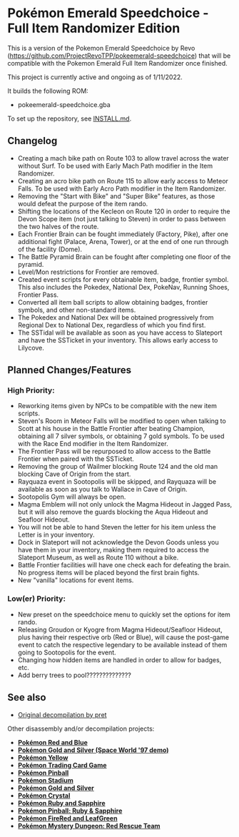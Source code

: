 # Pokémon Emerald Speedchoice - Full Item Randomizer Edition 

This is a version of the Pokemon Emerald Speedchoice by Revo (https://github.com/ProjectRevoTPP/pokeemerald-speedchoice) that will be compatible with the Pokemon Emerald Full Item Randomizer once finished.

This project is currently active and ongoing as of 1/11/2022. 

It builds the following ROM:

* pokeemerald-speedchoice.gba

To set up the repository, see [INSTALL.md](INSTALL.md).

## Changelog

* Creating a mach bike path on Route 103 to allow travel across the water without Surf. To be used with Early Mach Path modifier in the Item Randomizer.
* Creating an acro bike path on Route 115 to allow early access to Meteor Falls. To be used with Early Acro Path modifier in the Item Randomizer.
* Removing the "Start with Bike" and "Super Bike" features, as those would defeat the purpose of the item rando.
* Shifting the locations of the Kecleon on Route 120 in order to require the Devon Scope item (not just talking to Steven) in order to pass between the two halves of the route.
* Each Frontier Brain can be fought immediately (Factory, Pike), after one additional fight (Palace, Arena, Tower), or at the end of one run through of the facility (Dome). 
* The Battle Pyramid Brain can be fought after completing one floor of the pyramid.
* Level/Mon restrictions for Frontier are removed. 
* Created event scripts for every obtainable item, badge, frontier symbol. This also includes the Pokedex, National Dex, PokeNav, Running Shoes, Frontier Pass.
* Converted all item ball scripts to allow obtaining badges, frontier symbols, and other non-standard items.
* The Pokedex and National Dex will be obtained progressively from Regional Dex to National Dex, regardless of which you find first.
* The SSTidal will be available as soon as you have access to Slateport and have the SSTicket in your inventory. This allows early access to Lilycove.

## Planned Changes/Features

### High Priority:

* Reworking items given by NPCs to be compatible with the new item scripts.
* Steven's Room in Meteor Falls will be modified to open when talking to Scott at his house in the Battle Frontier after beating Champion, obtaining all 7 silver symbols, or obtaining 7 gold symbols. To be used with the Race End modifier in the Item Randomizer. 
* The Frontier Pass will be repurposed to allow access to the Battle Frontier when paired with the SSTicket.
* Removing the group of Wailmer blocking Route 124 and the old man blocking Cave of Origin from the start. 
* Rayquaza event in Sootopolis will be skipped, and Rayquaza will be available as soon as you talk to Wallace in Cave of Origin.
* Sootopolis Gym will always be open.
* Magma Emblem will not only unlock the Magma Hideout in Jagged Pass, but it will also remove the guards blocking the Aqua Hideout and Seafloor Hideout. 
* You will not be able to hand Steven the letter for his item unless the Letter is in your inventory.
* Dock in Slateport will not acknowledge the Devon Goods unless you have them in your inventory, making them required to access the Slateport Museum, as well as Route 110 without a bike.  
* Battle Frontier facilities will have one check each for defeating the brain. No progress items will be placed beyond the first brain fights. 
* New "vanilla" locations for event items.

### Low(er) Priority:

* New preset on the speedchoice menu to quickly set the options for item rando.
* Releasing Groudon or Kyogre from Magma Hideout/Seafloor Hideout, plus having their respective orb (Red or Blue), will cause the post-game event to catch the respective legendary to be available instead of them going to Sootopolis for the event. 
* Changing how hidden items are handled in order to allow for badges, etc. 
* Add berry trees to pool??????????????


## See also

* [Original decompilation by pret](https://github.com/pret/pokeemerald)

Other disassembly and/or decompilation projects:
* [**Pokémon Red and Blue**](https://github.com/pret/pokered)
* [**Pokémon Gold and Silver (Space World '97 demo)**](https://github.com/pret/pokegold-spaceworld)
* [**Pokémon Yellow**](https://github.com/pret/pokeyellow)
* [**Pokémon Trading Card Game**](https://github.com/pret/poketcg)
* [**Pokémon Pinball**](https://github.com/pret/pokepinball)
* [**Pokémon Stadium**](https://github.com/pret/pokestadium)
* [**Pokémon Gold and Silver**](https://github.com/pret/pokegold)
* [**Pokémon Crystal**](https://github.com/pret/pokecrystal)
* [**Pokémon Ruby and Sapphire**](https://github.com/pret/pokeruby)
* [**Pokémon Pinball: Ruby & Sapphire**](https://github.com/pret/pokepinballrs)
* [**Pokémon FireRed and LeafGreen**](https://github.com/pret/pokefirered)
* [**Pokémon Mystery Dungeon: Red Rescue Team**](https://github.com/pret/pmd-red)
